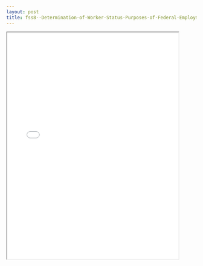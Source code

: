 ```yaml
---
layout: post
title: fss8--Determination-of-Worker-Status-Purposes-of-Federal-Employment-Taxes-Income-Tax-Withholding
---
```


<div class="pdf-container">
<iframe src="/ea//_pdf-2-md/fss8--Determination-of-Worker-Status-Purposes-of-Federal-Employment-Taxes-Income-Tax-Withholding.pdf" height="600" width="90%" allowFullScreen="true"></iframe>
</div>

